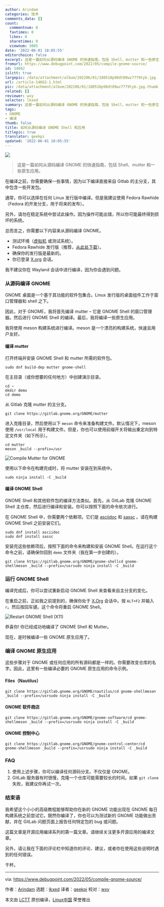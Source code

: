 ```yaml
---
author: Arindam
categories: 技术
comments_data: []
count:
  commentnum: 0
  favtimes: 0
  likes: 0
  sharetimes: 0
  viewnum: 3085
date: '2022-06-01 18:05:55'
editorchoice: false
excerpt: 这是一篇如何从源码编译 GNOME 的快速指南，包括 Shell、mutter 和一些原生应用。
fromurl: https://www.debugpoint.com/2022/05/compile-gnome-source/
id: 14662
islctt: true
largepic: /data/attachment/album/202206/01/180518p98dt89wz7779tyb.jpg
url: /article-14662-1.html
pic: /data/attachment/album/202206/01/180518p98dt89wz7779tyb.jpg.thumb.jpg
related: []
reviewer: wxy
selector: lkxed
summary: 这是一篇如何从源码编译 GNOME 的快速指南，包括 Shell、mutter 和一些原生应用。
tags:
- GNOME
- 编译
thumb: false
title: 如何从源码编译 GNOME Shell 和应用
titlepic: true
translator: geekpi
updated: '2022-06-01 18:05:55'
---
```


![](/data/attachment/album/202206/01/180518p98dt89wz7779tyb.jpg)



> 
> 这是一篇如何从源码编译 GNOME 的快速指南，包括 Shell、mutter 和一些原生应用。
> 
> 
> 


在编译之前，你需要确保一些事情，因为以下编译直接来自 Gitlab 的主分支，其中包含一些开发包。


通常，你可以选择在任何 Linux 发行版中编译。但是我建议使用 Fedora Rawhide（Fedora 的开发分支，用于将来的发布）。


另外，请勿在稳定系统中尝试此操作。因为操作可能出错，所以你可能最终得到损坏的系统。


总而言之，你需要以下内容来从源码编译 GNOME。


* 测试环境（[虚拟机](https://www.debugpoint.com/tag/virtual-machine) 或测试系统）。
* Fedora Rawhide 发行版（推荐，[从此处下载](https://dl.fedoraproject.org/pub/fedora/linux/development/rawhide/Workstation/x86_64/iso/)）。
* 确保你的发行版是最新的。
* 你已登录 [X.org](http://X.org) 会话。


我不建议你在 Wayland 会话中进行编译，因为你会遇到问题。


### 从源码编译 GNOME


GNOME 桌面是一个基于其功能的软件包集合。Linux 发行版的桌面组件工作于窗口管理器和 shell 之下。


因此，对于 GNOME，我将首先编译 mutter – 它是 GNOME Shell 的窗口管理器。然后进行 GNOME Shell 的编译。最后，我将编译一些原生应用。


我将使用 meson 构建系统进行编译。meson 是一个漂亮的构建系统，快速且用户友好。


#### 编译 mutter


打开终端并安装 GNOME Shell 和 mutter 所需的软件包。



```
sudo dnf build-dep mutter gnome-shell

```

在主目录（或你想要的任何地方）中创建演示目录。



```
cd ~
mkdir demo
cd demo

```

从 Gitlab 克隆 mutter 的主分支。



```
git clone https://gitlab.gnome.org/GNOME/mutter

```

进入克隆目录，然后使用以下 `meson` 命令来准备构建文件。默认情况下，meson 使用 `/usr/local` 用于构建文件。但是，你也可以使用前缀开关将输出重定向到特定文件夹（如下所示）。



```
cd mutter
meson _build --prefix=/usr

```

![Compile Mutter for GNOME](/data/attachment/album/202206/01/180555ue5ek56xxhh2wwte.jpg)


使用以下命令在构建完成时，将 mutter 安装在到系统中。



```
sudo ninja install -C _build

```

#### 编译 GNOME Shell


GNOME Shell 和其他软件包的编译方法类似。首先，从 GitLab 克隆 GNOME Shell 主仓库，然后进行编译和安装。你可以按照下面的命令依次进行。


在 GNOME Shell 中，你需要两个依赖项。它们是 [asciidoc](https://asciidoc.org/) 和 [sassc](https://github.com/sass/sassc) 。请在构建 GNOME Shell 之前安装它们。



```
sudo dnf install asciidoc
sudo dnf install sassc

```

安装完这些依赖项后，按照下面的命令来构建和安装 GNOME Shell。在运行这个命令之前，请确保你回到 `demo` 文件夹（我在第一步创建的）。



```
git clone https://gitlab.gnome.org/GNOME/gnome-shellcd gnome-shellmeson _build --prefix=/usrsudo ninja install -C _build

```

### 运行 GNOME Shell


编译完成后，你可以尝试重新启动 GNOME Shell 来查看来自主分支的变化。


在重启之前，正如我之前提到的，确保你处于 [X.Org](http://X.Org) 会话中。按 `ALT+F2` 并输入 `r`。然后按回车键。这个命令将重启 GNOME Shell。


![Restart GNOME Shell (X11)](/data/attachment/album/202206/01/180555kkk5hb8th6z71dkx.jpg)


恭喜你! 你已经成功地编译了 GNOME Shell 和 Mutter。


现在，是时候编译一些 GNOME 原生应用了。


### 编译 GNOME 原生应用


这些步骤对于 GNOME 或任何应用的所有源码都是一样的。你需要改变仓库的名字。因此，这里有一些编译必要的 GNOME 原生应用的命令示例。


#### Files（Nautilus）



```
git clone https://gitlab.gnome.org/GNOME/nautilus/cd gnome-shellmeson _build --prefix=/usrsudo ninja install -C _build

```

#### GNOME 软件商店



```
git clone https://gitlab.gnome.org/GNOME/gnome-software/cd gnome-shellmeson _build --prefix=/usrsudo ninja install -C _build

```

#### GNOME 控制中心



```
git clone https://gitlab.gnome.org/GNOME/gnome-control-center/cd gnome-shellmeson _build --prefix=/usrsudo ninja install -C _build

```

### FAQ


1. 使用上述步骤，你可以编译任何源码分支。不仅仅是 GNOME。
2. GitLab 服务器有时很慢，克隆一个仓库可能需要较长的时间。如果 `git clone` 失败，我建议你再试一次。


### 结束语


我希望这个小小的高级教程能够帮助你在新的 GNOME 功能出现在 GNOME 每日构建系统之前尝试它。既然你编译了，你也可以为测试新的 GNOME 功能做出贡献，并在 GitLab 问题页面上报告任何特定包的 bug 或问题。


这篇文章是开源应用编译系列的第一篇文章。请继续关注更多开源应用的编译文章。


另外，请让我在下面的评论栏中知道你的评论、建议，或者你在使用这些说明时遇到的任何错误。


干杯。




---


via: <https://www.debugpoint.com/2022/05/compile-gnome-source/>


作者：[Arindam](https://www.debugpoint.com/author/admin1/) 选题：[lkxed](https://github.com/lkxed) 译者：[geekpi](https://github.com/geekpi) 校对：[wxy](https://github.com/wxy)


本文由 [LCTT](https://github.com/LCTT/TranslateProject) 原创编译，[Linux中国](https://linux.cn/) 荣誉推出